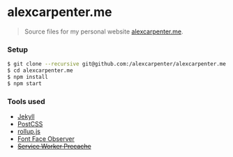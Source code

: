 # alexcarpenter.me

> Source files for my personal website [alexcarpenter.me](https://alexcarpenter.me).

### Setup

```bash
$ git clone --recursive git@github.com:/alexcarpenter/alexcarpenter.me
$ cd alexcarpenter.me
$ npm install
$ npm start
```

### Tools used

- [Jekyll](http://jekyllrb.com/)
- [PostCSS](http://postcss.org/)
- [rollup.js](https://rollupjs.org/)
- [Font Face Observer](https://fontfaceobserver.com/)
- [~~Service Worker Precache~~](https://github.com/GoogleChrome/sw-precache)
